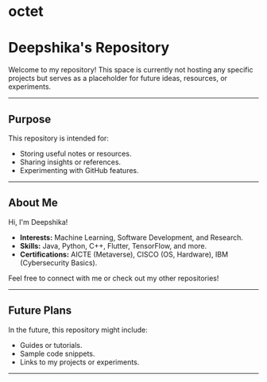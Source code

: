# octet
# **Deepshika's Repository**

Welcome to my repository! This space is currently not hosting any specific projects but serves as a placeholder for future ideas, resources, or experiments.

---

## **Purpose**

This repository is intended for:
- Storing useful notes or resources.
- Sharing insights or references.
- Experimenting with GitHub features.

---

## **About Me**

Hi, I'm Deepshika!  
- **Interests:** Machine Learning, Software Development, and Research.  
- **Skills:** Java, Python, C++, Flutter, TensorFlow, and more.  
- **Certifications:** AICTE (Metaverse), CISCO (OS, Hardware), IBM (Cybersecurity Basics).  

Feel free to connect with me or check out my other repositories!

---

## **Future Plans**

In the future, this repository might include:
- Guides or tutorials.  
- Sample code snippets.  
- Links to my projects or experiments.

---
